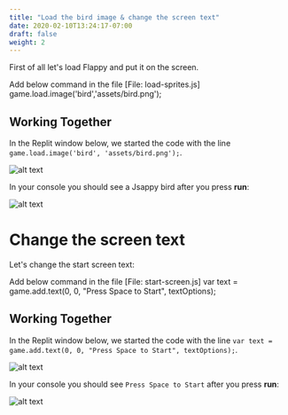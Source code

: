 ```yaml
---
title: "Load the bird image & change the screen text"
date: 2020-02-10T13:24:17-07:00
draft: false
weight: 2
---
```


First of all let's load Flappy and put it on the screen.

Add below command in the file [File: load-sprites.js]
       game.load.image('bird','assets/bird.png');

## Working Together

In the Replit window below, we started the code with the line `game.load.image('bird', 'assets/bird.png');`.

![alt text](../img/loadbird.png "image to add the bird in the file")

In your console you should see a Jsappy bird after you press **run**:

![alt text](../img/loadbird_output.png "bird image in the output")

# Change the screen text

Let's change the start screen text:

Add below command in the file [File: start-screen.js]
     var text = game.add.text(0, 0, "Press Space to Start", textOptions);
## Working Together

In the Replit window below, we started the code with the line `var text = game.add.text(0, 0, "Press Space to Start", textOptions);`.

![alt text](../img/startscreen.png "image to add the bird in the file")

In your console you should see `Press Space to Start` after you press **run**:

![alt text](../img/startscreen_output.png "bird image in the output")